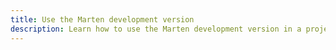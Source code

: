 ```yaml
---
title: Use the Marten development version
description: Learn how to use the Marten development version in a project.
---
```

